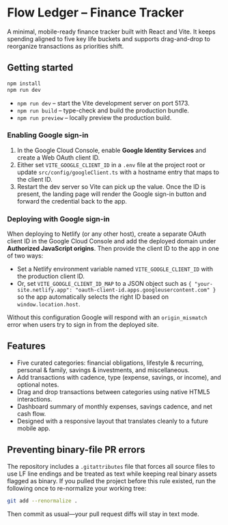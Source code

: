 # Flow Ledger – Finance Tracker

A minimal, mobile-ready finance tracker built with React and Vite. It keeps spending aligned to five key life buckets and supports drag-and-drop to reorganize transactions as priorities shift.

## Getting started

```bash
npm install
npm run dev
```

- `npm run dev` – start the Vite development server on port 5173.
- `npm run build` – type-check and build the production bundle.
- `npm run preview` – locally preview the production build.

### Enabling Google sign-in

1. In the Google Cloud Console, enable **Google Identity Services** and create a Web OAuth client ID.
2. Either set `VITE_GOOGLE_CLIENT_ID` in a `.env` file at the project root or update `src/config/googleClient.ts` with a hostname entry that maps to the client ID.
3. Restart the dev server so Vite can pick up the value. Once the ID is present, the landing page will render the Google sign-in button and forward the credential back to the app.

### Deploying with Google sign-in

When deploying to Netlify (or any other host), create a separate OAuth client ID in the Google Cloud Console and add the deployed domain under **Authorized JavaScript origins**. Then provide the client ID to the app in one of two ways:

- Set a Netlify environment variable named `VITE_GOOGLE_CLIENT_ID` with the production client ID.
- Or, set `VITE_GOOGLE_CLIENT_ID_MAP` to a JSON object such as `{ "your-site.netlify.app": "oauth-client-id.apps.googleusercontent.com" }` so the app automatically selects the right ID based on `window.location.host`.

Without this configuration Google will respond with an `origin_mismatch` error when users try to sign in from the deployed site.

## Features

- Five curated categories: financial obligations, lifestyle & recurring, personal & family, savings & investments, and miscellaneous.
- Add transactions with cadence, type (expense, savings, or income), and optional notes.
- Drag and drop transactions between categories using native HTML5 interactions.
- Dashboard summary of monthly expenses, savings cadence, and net cash flow.
- Designed with a responsive layout that translates cleanly to a future mobile app.

## Preventing binary-file PR errors

The repository includes a `.gitattributes` file that forces all source files to use LF line endings and be treated as text while keeping real binary assets flagged as binary. If you pulled the project before this rule existed, run the following once to re-normalize your working tree:

```bash
git add --renormalize .
```

Then commit as usual—your pull request diffs will stay in text mode.
